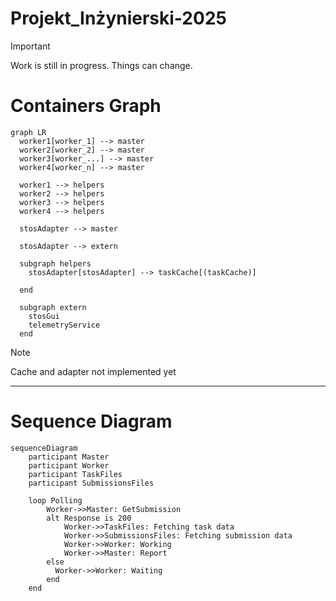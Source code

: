 # Projekt_Inżynierski-2025

> [!IMPORTANT]
> Work is still in progress. Things can change.


# Containers Graph
```mermaid
graph LR
  worker1[worker_1] --> master
  worker2[worker_2] --> master
  worker3[worker_...] --> master
  worker4[worker_n] --> master

  worker1 --> helpers
  worker2 --> helpers
  worker3 --> helpers
  worker4 --> helpers

  stosAdapter --> master

  stosAdapter --> extern

  subgraph helpers
    stosAdapter[stosAdapter] --> taskCache[(taskCache)]

  end
  
  subgraph extern
    stosGui
    telemetryService
  end
```
> [!NOTE]
> Cache and adapter not implemented yet

---

# Sequence Diagram
```mermaid
sequenceDiagram
    participant Master
    participant Worker
    participant TaskFiles
    participant SubmissionsFiles
    
    loop Polling
        Worker->>Master: GetSubmission
        alt Response is 200
            Worker->>TaskFiles: Fetching task data
            Worker->>SubmissionsFiles: Fetching submission data
            Worker->>Worker: Working
            Worker->>Master: Report
        else
          Worker->>Worker: Waiting
        end
    end
```


